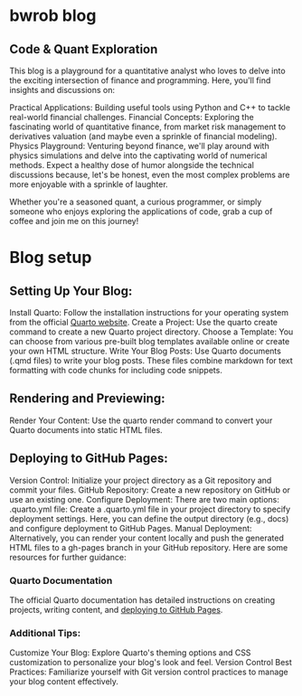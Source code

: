 # bwrob blog

## Code & Quant Exploration

This blog is a playground for a quantitative analyst who loves to delve into the exciting intersection of finance and programming. Here, you'll find insights and discussions on:

Practical Applications: Building useful tools using Python and C++ to tackle real-world financial challenges.
Financial Concepts: Exploring the fascinating world of quantitative finance, from market risk management to derivatives valuation (and maybe even a sprinkle of financial modeling).
Physics Playground: Venturing beyond finance, we'll play around with physics simulations and delve into the captivating world of numerical methods.
Expect a healthy dose of humor alongside the technical discussions because, let's be honest, even the most complex problems are more enjoyable with a sprinkle of laughter.

Whether you're a seasoned quant, a curious programmer, or simply someone who enjoys exploring the applications of code, grab a cup of coffee and join me on this journey!

# Blog setup

## Setting Up Your Blog:

Install Quarto: Follow the installation instructions for your operating system from the official [Quarto website](https://quarto.org/docs/download/).
Create a Project: Use the quarto create command to create a new Quarto project directory.
Choose a Template: You can choose from various pre-built blog templates available online or create your own HTML structure.
Write Your Blog Posts: Use Quarto documents (.qmd files) to write your blog posts. These files combine markdown for text formatting with code chunks for including code snippets.

## Rendering and Previewing:

Render Your Content: Use the quarto render command to convert your Quarto documents into static HTML files.

## Deploying to GitHub Pages:

Version Control: Initialize your project directory as a Git repository and commit your files.
GitHub Repository: Create a new repository on GitHub or use an existing one.
Configure Deployment: There are two main options:
.quarto.yml file: Create a .quarto.yml file in your project directory to specify deployment settings. Here, you can define the output directory (e.g., docs) and configure deployment to GitHub Pages.
Manual Deployment: Alternatively, you can render your content locally and push the generated HTML files to a gh-pages branch in your GitHub repository.
Here are some resources for further guidance:

### Quarto Documentation

The official Quarto documentation has detailed instructions on creating projects, writing content, and [deploying to GitHub Pages](https://quarto.org/docs/publishing/github-pages.html).


### Additional Tips:
Customize Your Blog: Explore Quarto's theming options and CSS customization to personalize your blog's look and feel.
Version Control Best Practices: Familiarize yourself with Git version control practices to manage your blog content effectively.
